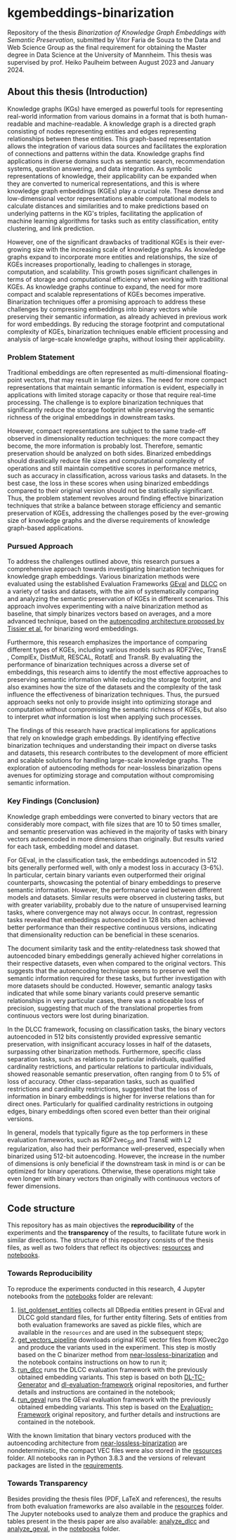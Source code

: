 # kgembeddings-binarization

Repository of the thesis *Binarization of Knowledge Graph Embeddings with Semantic Preservation*, submitted by Vitor Faria de Souza to the Data and Web Science Group as the final requirement for obtaining the Master degree in Data Science at the University of Mannheim. This thesis was supervised by prof. Heiko Paulheim between August 2023 and January 2024.

## About this thesis (Introduction)

Knowledge graphs (KGs) have emerged as powerful tools for representing real-world information from various domains in a format that is both human-readable and machine-readable. A knowledge graph is a directed graph consisting of nodes representing entities and edges representing relationships between these entities. This graph-based representation allows the integration of various data sources and facilitates the exploration of connections and patterns within the data. Knowledge graphs find applications in diverse domains such as semantic search, recommendation systems, question answering, and data integration. As symbolic representations of knowledge, their applicability can be expanded when they are converted to numerical representations, and this is where knowledge graph embeddings (KGEs) play a crucial role. These dense and low-dimensional vector representations enable computational models to calculate distances and similarities and to make predictions based on underlying patterns in the KG's triples, facilitating the application of machine learning algorithms for tasks such as entity classification, entity clustering, and link prediction.

However, one of the significant drawbacks of traditional KGEs is their ever-growing size with the increasing scale of knowledge graphs. As knowledge graphs expand to incorporate more entities and relationships, the size of KGEs increases proportionally, leading to challenges in storage, computation, and scalability. This growth poses significant challenges in terms of storage and computational efficiency when working with traditional KGEs. As knowledge graphs continue to expand, the need for more compact and scalable representations of KGEs becomes imperative. Binarization techniques offer a promising approach to address these challenges by compressing embeddings into binary vectors while preserving their semantic information, as already achieved in previous work for word embeddings. By reducing the storage footprint and computational complexity of KGEs, binarization techniques enable efficient processing and analysis of large-scale knowledge graphs, without losing their applicability.

### Problem Statement

Traditional embeddings are often represented as multi-dimensional floating-point vectors, that may result in large file sizes. The need for more compact representations that maintain semantic information is evident, especially in applications with limited storage capacity or those that require real-time processing. The challenge is to explore binarization techniques that significantly reduce the storage footprint while preserving the semantic richness of the original embeddings in downstream tasks.

However, compact representations are subject to the same trade-off observed in dimensionality reduction techniques: the more compact they become, the more information is probably lost. Therefore, semantic preservation should be analyzed on both sides. Binarized embeddings should drastically reduce file sizes and computational complexity of operations and still maintain competitive scores in performance metrics, such as accuracy in classification, across various tasks and datasets. In the best case, the loss in these scores when using binarized embeddings compared to their original version should not be statistically significant. Thus, the problem statement revolves around finding effective binarization techniques that strike a balance between storage efficiency and semantic preservation of KGEs, addressing the challenges posed by the ever-growing size of knowledge graphs and the diverse requirements of knowledge graph-based applications.

### Pursued Approach

To address the challenges outlined above, this research pursues a comprehensive approach towards investigating binarization techniques for knowledge graph embeddings. Various binarization methods were evaluated using the established Evaluation Frameworks [GEval](https://github.com/mariaangelapellegrino/Evaluation-Framework) and [DLCC](https://github.com/janothan/dl-evaluation-framework) on a variety of tasks and datasets, with the aim of systematically comparing and analyzing the semantic preservation of KGEs in different scenarios. This approach involves experimenting with a naive binarization method as baseline, that simply binarizes vectors based on averages, and a more advanced technique, based on the [autoencoding architecture proposed by Tissier et al.](https://github.com/tca19/near-lossless-binarization) for binarizing word embeddings.

Furthermore, this research emphasizes the importance of comparing different types of KGEs, including various models such as RDF2Vec, TransE , ComplEx, DistMult, RESCAL, RotatE and TransR. By evaluating the performance of binarization techniques across a diverse set of embeddings, this research aims to identify the most effective approaches to preserving semantic information while reducing the storage footprint, and also examines how the size of the datasets and the complexity of the task influence the effectiveness of binarization techniques. Thus, the pursued approach seeks not only to provide insight into optimizing storage and computation without compromising the semantic richness of KGEs, but also to interpret *what* information is lost when applying such processes.

The findings of this research have practical implications for applications that rely on knowledge graph embeddings. By identifying effective binarization techniques and understanding their impact on diverse tasks and datasets, this research contributes to the development of more efficient and scalable solutions for handling large-scale knowledge graphs. The exploration of autoencoding methods for near-lossless binarization opens avenues for optimizing storage and computation without compromising semantic information.

### Key Findings (Conclusion)

Knowledge graph embeddings were converted to binary vectors that are considerably more compact, with file sizes that are 10 to 50 times smaller, and semantic preservation was achieved in the majority of tasks with binary vectors autoencoded in more dimensions than originally. But results varied for each task, embedding model and dataset.

For GEval, in the classification task, the embeddings autoencoded in 512 bits generally performed well, with only a modest loss in accuracy (3-6%). In particular, certain binary variants even outperformed their original counterparts, showcasing the potential of binary embeddings to preserve semantic information. However, the performance varied between different models and datasets. Similar results were observed in clustering tasks, but with greater variability, probably due to the nature of unsupervised learning tasks, where convergence may not always occur. In contrast, regression tasks revealed that embeddings autoencoded in 128 bits often achieved better performance than their respective continuous versions, indicating that dimensionality reduction can be beneficial in these scenarios. 

The document similarity task and the entity-relatedness task showed that autoencoded binary embeddings generally achieved higher correlations in their respective datasets, even when compared to the original vectors. This suggests that the autoencoding technique seems to preserve well the semantic information required for these tasks, but further investigation with more datasets should be conducted. However, semantic analogy tasks indicated that while some binary variants could preserve semantic relationships in very particular cases, there was a noticeable loss of precision, suggesting that much of the translational properties from continuous vectors were lost during binarization.

In the DLCC framework, focusing on classification tasks, the binary vectors autoencoded in 512 bits consistently provided expressive semantic preservation, with insignificant accuracy losses in half of the datasets, surpassing other binarization methods. Furthermore, specific class separation tasks, such as relations to particular individuals, qualified cardinality restrictions, and particular relations to particular individuals, showed reasonable semantic preservation, often ranging from 0 to 5% of loss of accuracy. Other class-separation tasks, such as qualified restrictions and cardinality restrictions, suggested that the loss of information in binary embeddings is higher for inverse relations than for direct ones. Particularly for qualified cardinality restrictions in outgoing edges, binary embeddings often scored even better than their original versions.

In general, models that typically figure as the top performers in these evaluation frameworks, such as RDF2vec<sub>SG</sub> and TransE with L2 regularization, also had their performance well-preserved, especially when binarized using 512-bit autoencoding. However, the increase in the number of dimensions is only beneficial if the downstream task in mind is or can be optimized for binary operations. Otherwise, these operations might take even longer with binary vectors than originally with continuous vectors of fewer dimensions.


## Code structure

This repository has as main objectives the **reproducibility** of the experiments and the **transparency** of the results, to facilitate future work in similar directions. The structure of this repository consists of the thesis files, as well as two folders that reflect its objectives: [resources](resources) and [notebooks](notebooks).

### Towards Reproducibility

To reproduce the experiments conducted in this research, 4 Jupyter notebooks from the [notebooks](notebooks) folder are relevant:

1. [list_goldenset_entities](notebooks/list_goldenset_entities.ipynb) collects all DBpedia entities present in GEval and DLCC gold standard files, for further entity filtering. Sets of entities from both evaluation frameworks are saved as pickle files, which are available in the `resources` and are used in the subsequent steps;
2. [get_vectors_pipeline](notebooks/get_vectors_pipeline.ipynb) downloads original KGE vector files from KGvec2go and produce the variants used in the experiment. This step is mostly based on the C binarizer method from [near-lossless-binarization](https://github.com/tca19/near-lossless-binarization) and the notebook contains instructions on how to run it;
3. [run_dlcc](notebooks/run_dlcc.ipynb) runs the DLCC evaluation framework with the previously obtained embedding variants. This step is based on both [DL-TC-Generator](https://github.com/janothan/DL-TC-Generator) and [dl-evaluation-framework](https://github.com/janothan/dl-evaluation-framework) original repositories, and further details and instructions are contained in the notebook;
4. [run_geval](notebooks/run_geaval.ipynb) runs the GEval evaluation framework with the previously obtained embedding variants. This step is based on the [Evaluation-Framework](https://github.com/mariaangelapellegrino/Evaluation-Framework) original repository, and further details and instructions are contained in the notebook.

With the known limitation that binary vectors produced with the autoencoding architecture from [near-lossless-binarization](https://github.com/tca19/near-lossless-binarization) are nondeterministic, the compact VEC files were also stored in the [resources](resources) folder. All notebooks ran in Python 3.8.3 and the versions of relevant packages are listed in the [requirements](requirements.txt). 

### Towards Transparency

Besides providing the thesis files (PDF, LaTeX and references), the results from both evaluation frameworks are also available in the [resources](resources) folder. The Jupyter notebooks used to analyze them and produce the graphics and tables present in the thesis paper are also available: [analyze_dlcc](notebooks/analyze_dlcc.ipynb) and [analyze_geval](notebooks/analyze_geval.ipynb), in the [notebooks](notebooks) folder.




